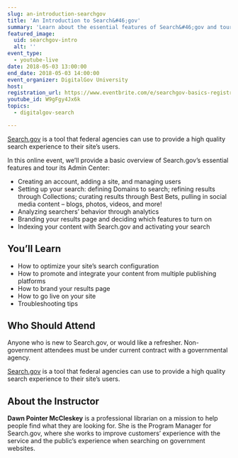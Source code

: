 ```yaml
---
slug: an-introduction-searchgov
title: 'An Introduction to Search&#46;gov'
summary: 'Learn about the essential features of Search&#46;gov and tour its Admin Center.'
featured_image:
  uid: searchgov-intro
  alt: ''
event_type:
  - youtube-live
date: 2018-05-03 13:00:00
end_date: 2018-05-03 14:00:00
event_organizer: DigitalGov University
host:
registration_url: https://www.eventbrite.com/e/searchgov-basics-registration-45389799111
youtube_id: W9gFgy4Jx6k
topics:
  - digitalgov-search

---
```


[Search.gov](https://search.gov/) is a tool that federal agencies can use to provide a high quality search experience to their site’s users.

In this online event, we’ll provide a basic overview of Search.gov’s essential features and tour its Admin Center:

- Creating an account, adding a site, and managing users
- Setting up your search: defining Domains to search; refining results through Collections; curating results through Best Bets, pulling in social media content – blogs, photos, videos, and more!
- Analyzing searchers’ behavior through analytics
- Branding your results page and deciding which features to turn on
- Indexing your content with Search.gov and activating your search

## You’ll Learn

- How to optimize your site’s search configuration
- How to promote and integrate your content from multiple publishing platforms
- How to brand your results page
- How to go live on your site
- Troubleshooting tips

## Who Should Attend
Anyone who is new to Search.gov, or would like a refresher. Non-government attendees must be under current contract with a governmental agency.

[Search.gov](https://search.gov/) is a tool that federal agencies can use to provide a high quality search experience to their site’s users.

## About the Instructor

**Dawn Pointer McCleskey** is a professional librarian on a mission to help people find what they are looking for. She is the Program Manager for Search.gov, where she works to improve customers’ experience with the service and the public’s experience when searching on government websites.
